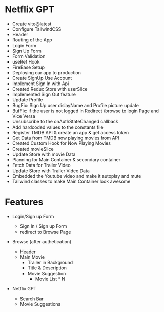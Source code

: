 # Netflix GPT
 - Create vite@latest
 - Configure TailwindCSS
 - Header
 - Routing of the App
 - Login Form
 - Sign Up Form
 - Form Validation
 - useRef Hook
 - FireBase Setup
 - Deploying our app to production
 - Create SignUp Use Account
 - Implement Sign In with Api
 - Created Redux Store with userSlice
 - Implemented Sign Out feature
 - Update Profile
 - BugFix: Sign Up user dislayName and Profile picture update
 - BufFix: if the user is not logged in Redirect /browse to login Page and Vice Versa
 - Unsubscribe to the onAuthStateChanged callback
 - Add hardcoded values to the constants file
 - Register TMDB API & create an app & get access token
 - Get Data from TMDB now playing movies from API
 - Created Custom Hook for Now Playing Movies
 - Created movieSlice
 - Update Store with movie Data
 - Planning for Main Container & secondary container
 - Fetch Data for Trailer Video
 - Update Store with Trailer Video Data
 - Embedded the Youtube video and make it autoplay and mute
 - Tailwind classes to make Main Container look awesome  


# Features

- Login/Sign up Form
    - Sign In / Sign up Form 
    - redirect to Browse Page
    
- Browse (after authetication)
    - Header
    - Main Movie
        - Trailer in Background
        - Title & Description
        - Movie Suggestion
            - Movie List * N

- Netflix GPT
    - Search Bar
    - Movie Suggestions

